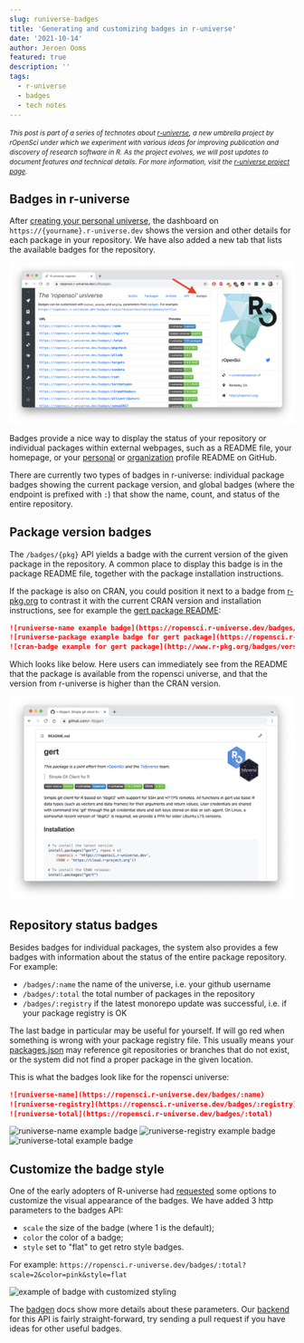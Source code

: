 ```yaml
---
slug: runiverse-badges
title: 'Generating and customizing badges in r-universe'
date: '2021-10-14'
author: Jeroen Ooms
featured: true
description: ''
tags:
  - r-universe
  - badges
  - tech notes
---
```


<small><em>This post is part of a series of technotes about [r-universe](https://r-universe.dev), a new umbrella project by rOpenSci under which we experiment with various ideas for improving publication and discovery of research software in R.
As the project evolves, we will post updates to document features and technical details.
For more information, visit the [r-universe project page](/r-universe/).</em></small>


## Badges in r-universe

After [creating your personal universe](/blog/2021/06/22/setup-runiverse/), the dashboard on `https://{yourname}.r-universe.dev` shows the version and other details for each package in your repository. We have also added a new tab that lists the available badges for the repository.

[![screenshot of the badges tab](screenshot.png)](https://ropensci.r-universe.dev/ui#badges)

Badges provide a nice way to display the status of your repository or individual packages within external webpages, such as a README file, your homepage, or your [personal](https://docs.github.com/en/account-and-profile/setting-up-and-managing-your-github-profile/customizing-your-profile/managing-your-profile-readme) or [organization](https://docs.github.com/en/organizations/collaborating-with-groups-in-organizations/customizing-your-organizations-profile) profile README on GitHub. 

There are currently two types of badges in r-universe: individual package badges showing the current package version, and global badges (where the endpoint is prefixed with `:`) that show the name, count, and status of the entire repository.


## Package version badges

The `/badges/{pkg}` API yields a badge with the current version of the given package in the repository. A common place to display this badge is in the package README file, together with the package installation instructions.

If the package is also on CRAN, you could position it next to a badge from [r-pkg.org](https://docs.r-hub.io/#badges-for-cran-packages) to contrast it with the current CRAN version and installation instructions, see for example the [gert package README](https://github.com/r-lib/gert/blob/master/README.md):


```md
![runiverse-name example badge](https://ropensci.r-universe.dev/badges/:name)
![runiverse-package example badge for gert package](https://ropensci.r-universe.dev/badges/gert)
![cran-badge example for gert package](http://www.r-pkg.org/badges/version/gert)
```

Which looks like below. Here users can immediately see from the README that the package is available from the ropensci universe, and that the version from r-universe is higher than the CRAN version.

[![screenshot of the gert package showing the badge in use](gert.png)](https://github.com/r-lib/gert)

## Repository status badges

Besides badges for individual packages, the system also provides a few badges with information about the status of the entire package repository. For example:

 - `/badges/:name` the name of the universe, i.e. your github username 
 - `/badges/:total` the total number of packages in the repository
 - `/badges/:registry` if the latest monorepo update was successful, i.e. if your package registry is OK

The last badge in particular may be useful for yourself. If will go red when something is wrong with your package registry file. This usually means your [packages.json](/blog/2021/06/22/setup-runiverse/#the-packagesjson-registry-file) may reference git repositories or branches that do not exist, or the system did not find a proper package in the given location.

This is what the badges look like for the ropensci universe:


```md
![runiverse-name](https://ropensci.r-universe.dev/badges/:name)
![runiverse-registry](https://ropensci.r-universe.dev/badges/:registry)
![runiverse-total](https://ropensci.r-universe.dev/badges/:total)
```

![runiverse-name example badge](https://ropensci.r-universe.dev/badges/:name)
![runiverse-registry example badge](https://ropensci.r-universe.dev/badges/:registry)
![runiverse-total example badge](https://ropensci.r-universe.dev/badges/:total)


## Customize the badge style

One of the early adopters of R-universe had [requested](https://github.com/r-universe-org/bugs/issues/87) some options to customize the visual appearance of the badges. We have added 3 http parameters to the badges API:

 - `scale` the size of the badge (where 1 is the default);
 - `color` the color of a badge;
 - `style` set to "flat" to get retro style badges.

For example: `https://ropensci.r-universe.dev/badges/:total?scale=2&color=pink&style=flat`

![example of badge with customized styling](https://ropensci.r-universe.dev/badges/:total?scale=2&color=pink&style=flat)

The [badgen](https://www.npmjs.com/package/badgen) docs show more details about these parameters. Our [backend](https://github.com/r-universe-org/cranlike-server/blob/master/routes/badges.js) for this API is fairly straight-forward, try sending a pull request if you have ideas for other useful badges.
